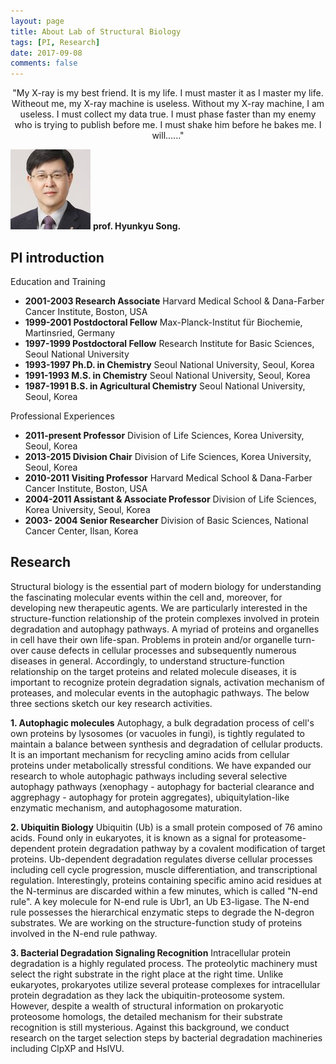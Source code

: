 ```yaml
---
layout: page
title: About Lab of Structural Biology
tags: [PI, Research]
date: 2017-09-08
comments: false
---
```

    
<center>"My X-ray is my best friend. It is my life. I must master it as I master my life. Witheout me, my X-ray machine is useless. Without my X-ray machine, I am useless. I must collect my data true. I must phase faster than my enemy who is trying to publish before me. I must shake him before he bakes me. I will......"</center>


![ex_screenshot](/assets/img/prof.jpg) __prof. Hyunkyu Song.__

## PI introduction
Education and Training
* __2001-2003 Research Associate__
  Harvard Medical School & Dana-Farber Cancer Institute, Boston, USA
* __1999-2001 Postdoctoral Fellow__
  Max-Planck-Institut für Biochemie, Martinsried, Germany
* __1997-1999 Postdoctoral Fellow__
  Research Institute for Basic Sciences, Seoul National University
* __1993-1997 Ph.D. in Chemistry__
  Seoul National University, Seoul, Korea
* __1991-1993 M.S. in Chemistry__
  Seoul National University, Seoul, Korea
* __1987-1991 B.S. in Agricultural Chemistry__
  Seoul National University, Seoul, Korea

Professional Experiences
* __2011-present Professor__
  Division of Life Sciences, Korea University, Seoul, Korea
* __2013-2015 Division Chair__
  Division of Life Sciences, Korea University, Seoul, Korea
* __2010-2011 Visiting Professor__
  Harvard Medical School & Dana-Farber Cancer Institute, Boston, USA
* __2004-2011 Assistant & Associate Professor__
  Division of Life Sciences, Korea University, Seoul, Korea
* __2003- 2004 Senior Researcher__
  Division of Basic Sciences, National Cancer Center, Ilsan, Korea


## Research
Structural biology is the essential part of modern biology for understanding the fascinating molecular events within the cell and, moreover, for developing new therapeutic agents. We are particularly interested in the structure-function relationship of the protein complexes involved in protein degradation and autophagy pathways. A myriad of proteins and organelles in cell have their own life-span. Problems in protein and/or organelle turn-over cause defects in cellular processes and subsequently numerous diseases in general. Accordingly, to understand structure-function relationship on the target proteins and related molecule diseases, it is important to recognize protein degradation signals, activation mechanism of proteases, and molecular events in the autophagic pathways. The below three sections sketch our key research activities.

__1. Autophagic molecules__
    Autophagy, a bulk degradation process of cell's own proteins by lysosomes (or vacuoles in fungi), is tightly regulated to maintain a balance between synthesis and degradation of cellular products. It is an important mechanism for recycling amino acids from cellular proteins under metabolically stressful conditions. We have expanded our research to whole autophagic pathways including several selective autophagy pathways (xenophagy - autophagy for bacterial clearance and aggrephagy - autophagy for protein aggregates), ubiquitylation-like enzymatic mechanism, and autophagosome maturation.

__2. Ubiquitin Biology__
    Ubiquitin (Ub) is a small protein composed of 76 amino acids. Found only in eukaryotes, it is known as a signal for proteasome-dependent protein degradation pathway by a covalent modification of target proteins. Ub-dependent degradation regulates diverse cellular processes including cell cycle progression, muscle differentiation, and transcriptional regulation. Interestingly, proteins containing specific amino acid residues at the N-terminus are discarded within a few minutes, which is called "N-end rule". A key molecule for N-end rule is Ubr1, an Ub E3-ligase. The N-end rule possesses the hierarchical enzymatic steps to degrade the N-degron substrates. We are working on the structure-function study of proteins involved in the N-end rule pathway.

__3. Bacterial Degradation Signaling Recognition__
    Intracellular protein degradation is a highly regulated process. The proteolytic machinery must select the right substrate in the right place at the right time. Unlike eukaryotes, prokaryotes utilize several protease complexes for intracellular protein degradation as they lack the ubiquitin-proteosome system. However, despite a wealth of structural information on prokaryotic proteosome homologs, the detailed mechanism for their substrate recognition is still mysterious. Against this background, we conduct research on the target selection steps by bacterial degradation machineries including ClpXP and HslVU.

